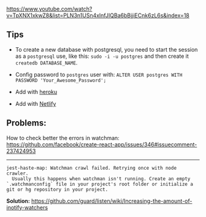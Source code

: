 https://www.youtube.com/watch?v=TpXNX1xkwZ8&list=PLN3n1USn4xlnfJIQBa6bBjjiECnk6zL6s&index=18

## Tips

- To create a new database with postgresql, you need to start the session as a `postgresql` use, like this: `sudo -i -u postgres` and then create it `createdb DATABASE_NAME`.

- Config password to `postgres` user with: `ALTER USER postgres WITH PASSWORD 'Your_Awesome_Password';`

- Add with [heroku](https://www.youtube.com/watch?v=qQAozc1MkdU&list=PLN3n1USn4xlnfJIQBa6bBjjiECnk6zL6s&index=15)

- Add with [Netlify](https://www.youtube.com/watch?v=FiU3SHEaFwk&list=PLN3n1USn4xlnfJIQBa6bBjjiECnk6zL6s&index=16)

## Problems:

How to check better the errors in watchman: https://github.com/facebook/create-react-app/issues/346#issuecomment-237424953

---

```
jest-haste-map: Watchman crawl failed. Retrying once with node crawler.
  Usually this happens when watchman isn't running. Create an empty `.watchmanconfig` file in your project's root folder or initialize a git or hg repository in your project.
```

**Solution:** https://github.com/guard/listen/wiki/Increasing-the-amount-of-inotify-watchers
